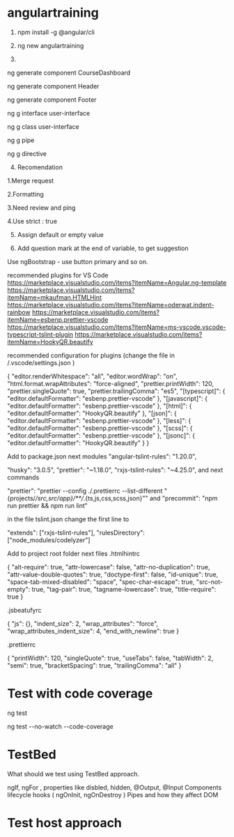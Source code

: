 # angulartraining

1. npm install -g @angular/cli

2. ng new angulartraining

3.

ng generate component CourseDashboard

ng generate component Header

ng generate component Footer

ng g interface user-interface

ng g class user-interface

ng g pipe

ng g directive

4. Recomendation

1.Merge request

2.Formatting

3.Need review and ping

4.Use strict : true

5. Assign default or empty value

6. Add question mark at the end of variable, to get suggestion

Use ngBootstrap - use button primary and so on.

recommended plugins for VS Code
https://marketplace.visualstudio.com/items?itemName=Angular.ng-template
https://marketplace.visualstudio.com/items?itemName=mkaufman.HTMLHint
https://marketplace.visualstudio.com/items?itemName=oderwat.indent-rainbow
https://marketplace.visualstudio.com/items?itemName=esbenp.prettier-vscode
https://marketplace.visualstudio.com/items?itemName=ms-vscode.vscode-typescript-tslint-plugin
https://marketplace.visualstudio.com/items?itemName=HookyQR.beautify

recommended configuration for plugins (change the file in /.vscode/settings.json )

{
"editor.renderWhitespace": "all",
"editor.wordWrap": "on",
"html.format.wrapAttributes": "force-aligned",
"prettier.printWidth": 120,
"prettier.singleQuote": true,
"prettier.trailingComma": "es5",
"[typescript]": {
"editor.defaultFormatter": "esbenp.prettier-vscode"
},
"[javascript]": {
"editor.defaultFormatter": "esbenp.prettier-vscode"
},
"[html]": {
"editor.defaultFormatter": "HookyQR.beautify"
},
"[json]": {
"editor.defaultFormatter": "esbenp.prettier-vscode"
},
"[less]": {
"editor.defaultFormatter": "esbenp.prettier-vscode"
},
"[scss]": {
"editor.defaultFormatter": "esbenp.prettier-vscode"
},
"[jsonc]": {
"editor.defaultFormatter": "HookyQR.beautify"
}
}

Add to package.json next modules
"angular-tslint-rules": "1.20.0",

"husky": "3.0.5",
"prettier": "~1.18.0",
"rxjs-tslint-rules": "~4.25.0",
and next commands

"prettier": "prettier --config ./.prettierrc --list-different \"{projects/_/src,src/app}/\*\*/_.{ts,js,css,scss,json}\""
and
"precommit": "npm run prettier && npm run lint"

in the file tslint.json change the first line to

"extends": ["rxjs-tslint-rules"],
"rulesDirectory": ["node_modules/codelyzer"]

Add to project root folder next files
.htmlhintrc

{
"alt-require": true,
"attr-lowercase": false,
"attr-no-duplication": true,
"attr-value-double-quotes": true,
"doctype-first": false,
"id-unique": true,
"space-tab-mixed-disabled": "space",
"spec-char-escape": true,
"src-not-empty": true,
"tag-pair": true,
"tagname-lowercase": true,
"title-require": true
}

.jsbeatufyrc

{
"js": {},
"indent_size": 2,
"wrap_attributes": "force",
"wrap_attributes_indent_size": 4,
"end_with_newline": true
}

.prettierrc

{
"printWidth": 120,
"singleQuote": true,
"useTabs": false,
"tabWidth": 2,
"semi": true,
"bracketSpacing": true,
"trailingComma": "all"
}

# Test with code coverage

ng test

ng test --no-watch --code-coverage

# TestBed

What should we test using TestBed approach.

ngIf, ngFor , properties like disbled, hidden, @Output, @Input
Components lifecycle hooks ( ngOnInit, ngOnDestroy )
Pipes and how they affect DOM

# Test host approach
